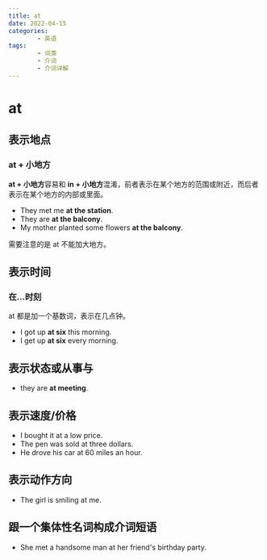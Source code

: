 ```yaml
---
title: at
date: 2022-04-15
categories:
        - 英语
tags:
        - 词类
        - 介词
        - 介词详解
---
```


# at

## 表示地点

### at + 小地方

**at + 小地方**容易和 **in + 小地方**混淆，前者表示在某个地方的范围或附近，而后者表示在某个地方的内部或里面。

- They met me **at the station**.
- They are **at the balcony**.
- My mother planted some flowers **at the balcony**.

需要注意的是 at 不能加大地方。

## 表示时间

### 在...时刻

at 都是加一个基数词，表示在几点钟。

- I got up **at six** this morning.
- I get up **at six** every morning.

## 表示状态或从事与

- they are **at meeting**.

## 表示速度/价格

- I bought it at a low price.
- The pen was sold at three dollars.
- He drove his car at 60 miles an hour.

## 表示动作方向

- The girl is smiling at me.

## 跟一个集体性名词构成介词短语

- She met a handsome man at her friend's birthday party.
